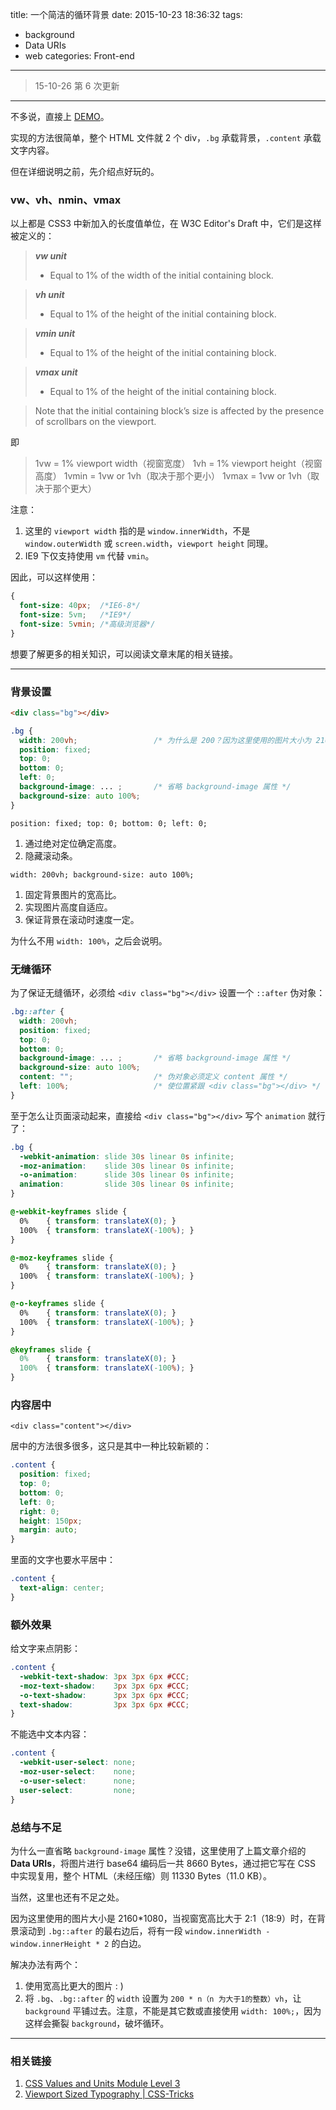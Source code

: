 title: 一个简洁的循环背景
date: 2015-10-23 18:36:32
tags:
- background
- Data URIs
- web
categories: Front-end
---

> 15-10-26 第 6 次更新

---

不多说，直接上 [DEMO](http://keyfoxth.github.io/demo/circular-background-demo.html)。

实现的方法很简单，整个 HTML 文件就 2 个 div，`.bg` 承载背景，`.content` 承载文字内容。

但在详细说明之前，先介绍点好玩的。

### vw、vh、nmin、vmax

以上都是 CSS3 中新加入的长度值单位，在 W3C Editor's Draft 中，它们是这样被定义的：

> ***vw unit***
> - Equal to 1% of the width of the initial containing block.

> ***vh unit***
> -  Equal to 1% of the height of the initial containing block.

> ***vmin unit***
> -  Equal to 1% of the height of the initial containing block.

> ***vmax unit***
> -  Equal to 1% of the height of the initial containing block.

> Note that the initial containing block’s size is affected by the presence of scrollbars on the viewport.

即

> 1vw = 1% viewport width（视窗宽度）
> 1vh = 1% viewport height（视窗高度）
> 1vmin = 1vw or 1vh（取决于那个更小）
> 1vmax = 1vw or 1vh（取决于那个更大）

<!-- more -->

注意：

1. 这里的 `viewport width` 指的是 `window.innerWidth`，不是 `window.outerWidth` 或 `screen.width`，`viewport height` 同理。
2. IE9 下仅支持使用 `vm` 代替 `vmin`。

因此，可以这样使用：

```CSS
{
  font-size: 40px;  /*IE6-8*/
  font-size: 5vm;   /*IE9*/
  font-size: 5vmin; /*高级浏览器*/
}
```

想要了解更多的相关知识，可以阅读文章末尾的相关链接。

---

### 背景设置

```HTML
<div class="bg"></div>
```

```CSS
.bg {
  width: 200vh;                 /* 为什么是 200？因为这里使用的图片大小为 2160*1080 */
  position: fixed;
  top: 0;
  bottom: 0;
  left: 0;
  background-image: ... ;       /* 省略 background-image 属性 */
  background-size: auto 100%;
}
```

`position: fixed; top: 0; bottom: 0; left: 0;`

1. 通过绝对定位确定高度。
2. 隐藏滚动条。

`width: 200vh; background-size: auto 100%;`

1. 固定背景图片的宽高比。
2. 实现图片高度自适应。
3. 保证背景在滚动时速度一定。

为什么不用 `width: 100%`，之后会说明。

### 无缝循环

为了保证无缝循环，必须给 `<div class="bg"></div>` 设置一个 `::after` 伪对象：

```CSS
.bg::after {
  width: 200vh;
  position: fixed;
  top: 0;
  bottom: 0;
  background-image: ... ;       /* 省略 background-image 属性 */
  background-size: auto 100%;
  content: "";                  /* 伪对象必须定义 content 属性 */
  left: 100%;                   /* 使位置紧跟 <div class="bg"></div> */
}
```

至于怎么让页面滚动起来，直接给 `<div class="bg"></div>` 写个 `animation` 就行了：

```CSS
.bg {
  -webkit-animation: slide 30s linear 0s infinite;
  -moz-animation:    slide 30s linear 0s infinite;
  -o-animation:      slide 30s linear 0s infinite;
  animation:         slide 30s linear 0s infinite;
}

@-webkit-keyframes slide {
  0%    { transform: translateX(0); }
  100%	{ transform: translateX(-100%); }
}

@-moz-keyframes slide {
  0%    { transform: translateX(0); }
  100%	{ transform: translateX(-100%); }
}

@-o-keyframes slide {
  0%    { transform: translateX(0); }
  100%	{ transform: translateX(-100%); }
}

@keyframes slide {
  0%    { transform: translateX(0); }
  100%	{ transform: translateX(-100%); }
}
```

### 内容居中

`<div class="content"></div>`

居中的方法很多很多，这只是其中一种比较新颖的：

```CSS
.content {
  position: fixed;
  top: 0;
  bottom: 0;
  left: 0;
  right: 0;
  height: 150px;
  margin: auto;
}
```

里面的文字也要水平居中：

```CSS
.content {
  text-align: center;
}
```

### 额外效果

给文字来点阴影：

```CSS
.content {
  -webkit-text-shadow: 3px 3px 6px #CCC;
  -moz-text-shadow:    3px 3px 6px #CCC;
  -o-text-shadow:      3px 3px 6px #CCC;
  text-shadow:         3px 3px 6px #CCC;
}
```

不能选中文本内容：

```CSS
.content {
  -webkit-user-select: none;
  -moz-user-select:    none;
  -o-user-select:      none;
  user-select:         none;
}
```

### 总结与不足

为什么一直省略 `background-image` 属性？没错，这里使用了上篇文章介绍的 **Data URIs**，将图片进行 base64 编码后一共 8660 Bytes，通过把它写在 CSS 中实现复用，整个 HTML（未经压缩）则 11330 Bytes（11.0 KB）。

当然，这里也还有不足之处。

因为这里使用的图片大小是 2160\*1080，当视窗宽高比大于 2:1（18:9）时，在背景滚动到 `.bg::after` 的最右边后，将有一段 `window.innerWidth - window.innerHeight * 2` 的白边。

解决办法有两个：

1. 使用宽高比更大的图片 : )
2. 将 `.bg`、`.bg::after` 的 `width` 设置为 `200 * n（n 为大于1的整数）vh`，让 `background` 平铺过去。注意，不能是其它数或直接使用 `width: 100%;`，因为这样会撕裂 `background`，破坏循环。

---

### 相关链接

1. [CSS Values and Units Module Level 3](https://drafts.csswg.org/css-values-3/#viewport-relative-lengths)
2. [Viewport Sized Typography | CSS-Tricks](https://css-tricks.com/viewport-sized-typography/)
